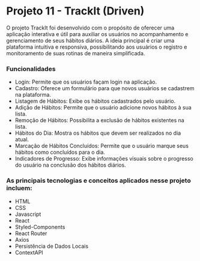 # Projeto 11 - TrackIt (Driven)
O projeto TrackIt foi desenvolvido com o propósito de oferecer uma aplicação interativa e útil para auxiliar os usuários no acompanhamento e gerenciamento de seus hábitos diários. A ideia principal é criar uma plataforma intuitiva e responsiva, possibilitando aos usuários o registro e monitoramento de suas rotinas de maneira simplificada.

### Funcionalidades 
* Login: Permite que os usuários façam login na aplicação.
* Cadastro: Oferece um formulário para que novos usuários se cadastrem na plataforma.
* Listagem de Hábitos: Exibe os hábitos cadastrados pelo usuário.
* Adição de Hábitos: Permite que o usuário adicione novos hábitos à sua lista.
* Remoção de Hábitos: Possibilita a exclusão de hábitos existentes na lista.
* Hábitos do Dia: Mostra os hábitos que devem ser realizados no dia atual.
* Marcação de Hábitos Concluídos: Permite que o usuário marque seus hábitos como concluídos para o dia.
* Indicadores de Progresso: Exibe informações visuais sobre o progresso do usuário na conclusão dos hábitos diários.

### As principais tecnologias e conceitos aplicados nesse projeto incluem:
* HTML
* CSS
* Javascript
* React
* Styled-Components
* React Router
* Axios
* Persistência de Dados Locais
* ContextAPI
